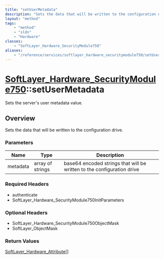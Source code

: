 ```yaml
---
title: "setUserMetadata"
description: "Sets the data that will be written to the configuration drive."
layout: "method"
tags:
    - "method"
    - "sldn"
    - "Hardware"
classes:
    - "SoftLayer_Hardware_SecurityModule750"
aliases:
    - "/reference/services/softlayer_hardware_securitymodule750/setUserMetadata"
---
```

# [SoftLayer_Hardware_SecurityModule750](/reference/services/SoftLayer_Hardware_SecurityModule750)::setUserMetadata

Sets the server's user metadata value.


## Overview 
Sets the data that will be written to the configuration drive. 

### Parameters 
|Name | Type | Description |
| --- | --- | --- |
|metadata| array of strings| base64 encoded strings that will be written to the configuration drive|


### Required Headers
* authenticate
* SoftLayer_Hardware_SecurityModule750InitParameters

### Optional Headers
* SoftLayer_Hardware_SecurityModule750ObjectMask
* SoftLayer_ObjectMask

### Return Values
<a href='/reference/datatypes/SoftLayer_Hardware_Attribute'>SoftLayer_Hardware_Attribute[] </a>

